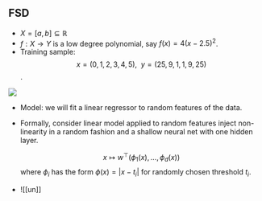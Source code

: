 
## FSD
- $X = [a,b] \subseteq \mathbb{R}$ 
- $f: X \rightarrow Y$ is a low degree polynomial, say $f(x)=4(x-2.5)^2$.
- Training sample: 
  $$x = (0,1, 2,3,4,5), ~~y = (25,9,1,1,9,25)$$.

![](https://i.imgur.com/IAUndgH.png)

- Model: we will fit a linear regressor to random features of the data. 
- Formally, consider linear model applied to random features inject non-linearity in a random fashion and a shallow neural net with one hidden layer.
  
  $$x \mapsto w^\top (\phi_1(x), \ldots, \phi_d(x))$$where $\phi_i$ has the form $\phi(x)=|x-t_i|$ for randomly chosen threshold $t_i$. 
- ![[un]]
